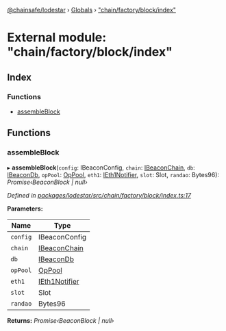 [@chainsafe/lodestar](../README.md) › [Globals](../globals.md) › ["chain/factory/block/index"](_chain_factory_block_index_.md)

# External module: "chain/factory/block/index"

## Index

### Functions

* [assembleBlock](_chain_factory_block_index_.md#assembleblock)

## Functions

###  assembleBlock

▸ **assembleBlock**(`config`: IBeaconConfig, `chain`: [IBeaconChain](../interfaces/_chain_interface_.ibeaconchain.md), `db`: [IBeaconDb](../interfaces/_db_api_beacon_interface_.ibeacondb.md), `opPool`: [OpPool](../classes/_oppool_oppool_.oppool.md), `eth1`: [IEth1Notifier](../interfaces/_eth1_interface_.ieth1notifier.md), `slot`: Slot, `randao`: Bytes96): *Promise‹BeaconBlock | null›*

*Defined in [packages/lodestar/src/chain/factory/block/index.ts:17](https://github.com/ChainSafe/lodestar/blob/2fb982b/packages/lodestar/src/chain/factory/block/index.ts#L17)*

**Parameters:**

Name | Type |
------ | ------ |
`config` | IBeaconConfig |
`chain` | [IBeaconChain](../interfaces/_chain_interface_.ibeaconchain.md) |
`db` | [IBeaconDb](../interfaces/_db_api_beacon_interface_.ibeacondb.md) |
`opPool` | [OpPool](../classes/_oppool_oppool_.oppool.md) |
`eth1` | [IEth1Notifier](../interfaces/_eth1_interface_.ieth1notifier.md) |
`slot` | Slot |
`randao` | Bytes96 |

**Returns:** *Promise‹BeaconBlock | null›*

